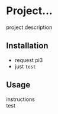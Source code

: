 # Project...

project description

## Installation

- request pi3
- just `test`

## Usage

instructions </br>test
